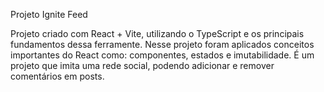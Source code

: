 Projeto Ignite Feed

Projeto criado com React + Vite, utilizando o TypeScript e os principais fundamentos dessa ferramente. Nesse projeto foram aplicados conceitos importantes do React como: componentes, estados e imutabilidade.
É um projeto que imita uma rede social, podendo adicionar e remover comentários em posts. 
